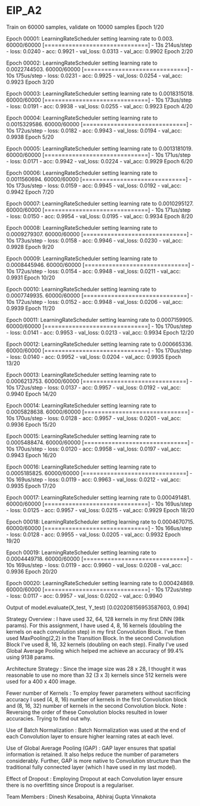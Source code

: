 # EIP_A2
Train on 60000 samples, validate on 10000 samples
Epoch 1/20

Epoch 00001: LearningRateScheduler setting learning rate to 0.003.
60000/60000 [==============================] - 13s 214us/step - loss: 0.0240 - acc: 0.9921 - val_loss: 0.0313 - val_acc: 0.9902
Epoch 2/20

Epoch 00002: LearningRateScheduler setting learning rate to 0.0022744503.
60000/60000 [==============================] - 10s 175us/step - loss: 0.0231 - acc: 0.9925 - val_loss: 0.0254 - val_acc: 0.9923
Epoch 3/20

Epoch 00003: LearningRateScheduler setting learning rate to 0.0018315018.
60000/60000 [==============================] - 10s 173us/step - loss: 0.0191 - acc: 0.9938 - val_loss: 0.0255 - val_acc: 0.9923
Epoch 4/20

Epoch 00004: LearningRateScheduler setting learning rate to 0.0015329586.
60000/60000 [==============================] - 10s 172us/step - loss: 0.0182 - acc: 0.9943 - val_loss: 0.0194 - val_acc: 0.9938
Epoch 5/20

Epoch 00005: LearningRateScheduler setting learning rate to 0.0013181019.
60000/60000 [==============================] - 10s 171us/step - loss: 0.0171 - acc: 0.9942 - val_loss: 0.0224 - val_acc: 0.9929
Epoch 6/20

Epoch 00006: LearningRateScheduler setting learning rate to 0.0011560694.
60000/60000 [==============================] - 10s 173us/step - loss: 0.0159 - acc: 0.9945 - val_loss: 0.0192 - val_acc: 0.9942
Epoch 7/20

Epoch 00007: LearningRateScheduler setting learning rate to 0.0010295127.
60000/60000 [==============================] - 10s 171us/step - loss: 0.0150 - acc: 0.9954 - val_loss: 0.0195 - val_acc: 0.9934
Epoch 8/20

Epoch 00008: LearningRateScheduler setting learning rate to 0.0009279307.
60000/60000 [==============================] - 10s 173us/step - loss: 0.0158 - acc: 0.9946 - val_loss: 0.0230 - val_acc: 0.9928
Epoch 9/20

Epoch 00009: LearningRateScheduler setting learning rate to 0.0008445946.
60000/60000 [==============================] - 10s 172us/step - loss: 0.0154 - acc: 0.9948 - val_loss: 0.0211 - val_acc: 0.9931
Epoch 10/20

Epoch 00010: LearningRateScheduler setting learning rate to 0.0007749935.
60000/60000 [==============================] - 10s 172us/step - loss: 0.0152 - acc: 0.9948 - val_loss: 0.0206 - val_acc: 0.9939
Epoch 11/20

Epoch 00011: LearningRateScheduler setting learning rate to 0.0007159905.
60000/60000 [==============================] - 10s 170us/step - loss: 0.0141 - acc: 0.9953 - val_loss: 0.0213 - val_acc: 0.9934
Epoch 12/20

Epoch 00012: LearningRateScheduler setting learning rate to 0.000665336.
60000/60000 [==============================] - 10s 170us/step - loss: 0.0140 - acc: 0.9952 - val_loss: 0.0204 - val_acc: 0.9935
Epoch 13/20

Epoch 00013: LearningRateScheduler setting learning rate to 0.0006213753.
60000/60000 [==============================] - 10s 172us/step - loss: 0.0137 - acc: 0.9957 - val_loss: 0.0192 - val_acc: 0.9940
Epoch 14/20

Epoch 00014: LearningRateScheduler setting learning rate to 0.0005828638.
60000/60000 [==============================] - 10s 170us/step - loss: 0.0128 - acc: 0.9957 - val_loss: 0.0201 - val_acc: 0.9936
Epoch 15/20

Epoch 00015: LearningRateScheduler setting learning rate to 0.0005488474.
60000/60000 [==============================] - 10s 170us/step - loss: 0.0120 - acc: 0.9958 - val_loss: 0.0197 - val_acc: 0.9943
Epoch 16/20

Epoch 00016: LearningRateScheduler setting learning rate to 0.0005185825.
60000/60000 [==============================] - 10s 169us/step - loss: 0.0119 - acc: 0.9963 - val_loss: 0.0212 - val_acc: 0.9935
Epoch 17/20

Epoch 00017: LearningRateScheduler setting learning rate to 0.000491481.
60000/60000 [==============================] - 10s 169us/step - loss: 0.0125 - acc: 0.9957 - val_loss: 0.0215 - val_acc: 0.9929
Epoch 18/20

Epoch 00018: LearningRateScheduler setting learning rate to 0.0004670715.
60000/60000 [==============================] - 10s 166us/step - loss: 0.0128 - acc: 0.9955 - val_loss: 0.0205 - val_acc: 0.9932
Epoch 19/20

Epoch 00019: LearningRateScheduler setting learning rate to 0.0004449718.
60000/60000 [==============================] - 10s 169us/step - loss: 0.0119 - acc: 0.9960 - val_loss: 0.0208 - val_acc: 0.9936
Epoch 20/20

Epoch 00020: LearningRateScheduler setting learning rate to 0.000424869.
60000/60000 [==============================] - 10s 172us/step - loss: 0.0117 - acc: 0.9957 - val_loss: 0.0202 - val_acc: 0.9940

Output of model.evaluate(X_test, Y_test) [0.020208156953587603, 0.994]

Strategy Overview :
I have used 32, 64, 128 kernels in my first DNN (98k params). For this assignment, I have used 4, 8, 16 kernels (doubling the kernels on each convolution step) in my first Convolution Block. I've then used MaxPooling(2,2) in the Transition Block. In the second Convolution Block I've used 8, 16, 32 kernels (doubling on each step). Finally I've used Global Average Pooling which helped me achieve an accuracy of 99.4% using 9138 params.

Architecture Strategy :
Since the image size was 28 x 28, I thought it was reasonable to use no more than 32 (3 x 3) kernels since 512 kernels were used for a 400 x 400 image.

Fewer number of Kernels : To employ fewer parameters without sacrificing accuracy I used (4, 8, 16) number of kernels in the first Convolution block and (8, 16, 32) number of kernels in the second Convolution block.
Note : Reversing the order of these Convolution blocks resulted in lower accuracies. Trying to find out why.

Use of Batch Normalization : Batch Normalization was used at the end of each Convolution layer to ensure higher learning rates at each level.

Use of Global Average Pooling (GAP) : GAP layer ensures that spatial information is retained. It also helps reduce the number of parameters considerably. Further, GAP is more native to Convolution structure than the traditional fully connected layer (which I have used in my last model).

Effect of Dropout : Employing Dropout at each Convolution layer ensure there is no overfitting since Dropout is a regulariser.

Team Members : Dinesh Kesaboina, Abhiraj Gupta Vinnakota
